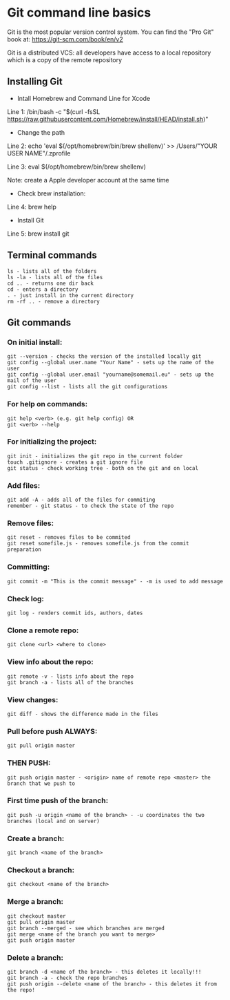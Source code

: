 # Git command line basics

Git is the most popular version control system. You can find the "Pro Git" book at: https://git-scm.com/book/en/v2

Git is a distributed VCS: all developers have access to a local repository which is a copy of the remote repository

## Installing Git

  - Intall Homebrew and Command Line for Xcode

Line 1: /bin/bash -c "$(curl -fsSL https://raw.githubusercontent.com/Homebrew/install/HEAD/install.sh)"

  - Change the path

Line 2: echo 'eval $(/opt/homebrew/bin/brew shellenv)' >> /Users/"YOUR USER NAME"/.zprofile

Line 3: eval $(/opt/homebrew/bin/brew shellenv)

Note: create a Apple developer account at the same time

  - Check brew installation:

Line 4: brew help

  - Install Git 

Line 5: brew install git

## Terminal commands
	ls - lists all of the folders 
	ls -la - lists all of the files 
	cd .. - returns one dir back 
	cd - enters a directory
	. - just install in the current directory 
	rm -rf .. - remove a directory

## Git commands

### On initial install:
	git --version - checks the version of the installed locally git
	git config --global user.name "Your Name" - sets up the name of the user 
	git config --global user.email "yourname@somemail.eu" - sets up the mail of the user
	git config --list - lists all the git configurations
	
### For help on commands:
	git help <verb> (e.g. git help config) OR 
	git <verb> --help 
	
### For initializing the project:
	git init - initializes the git repo in the current folder
	touch .gitignore - creates a git ignore file
	git status - check working tree - both on the git and on local 

### Add files:
	git add -A - adds all of the files for commiting
	remember - git status - to check the state of the repo 
	
### Remove files: 
	git reset - removes files to be commited 
	git reset somefile.js - removes somefile.js from the commit preparation
	
### Committing:
	git commit -m "This is the commit message" - -m is used to add message
	
### Check log:
	git log - renders commit ids, authors, dates
	
### Clone a remote repo:
	git clone <url> <where to clone>

### View info about the repo:
	git remote -v - lists info about the repo
	git branch -a - lists all of the branches

### View changes:
	git diff - shows the difference made in the files
	
### Pull before push ALWAYS:
	git pull origin master
	
### THEN PUSH:
	git push origin master - <origin> name of remote repo <master> the branch that we push to 
	
### First time push of the branch:
	git push -u origin <name of the branch> - -u coordinates the two branches (local and on server)
	
### Create a branch:
	git branch <name of the branch>

### Checkout a branch:
	git checkout <name of the branch>

### Merge a branch:
	git checkout master
	git pull origin master
	git branch --merged - see which branches are merged 
	git merge <name of the branch you want to merge>
	git push origin master 

### Delete a branch:
	git branch -d <name of the branch> - this deletes it locally!!!
	git branch -a - check the repo branches 
	git push origin --delete <name of the branch> - this deletes it from the repo!




